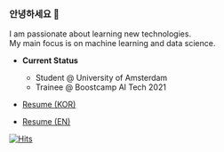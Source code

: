### 안녕하세요 👋  
I am passionate about learning new technologies.  
My main focus is on machine learning and data science.  
- **Current Status**
  - Student @ University of Amsterdam  
  - Trainee @ Boostcamp AI Tech 2021  
  
- [Resume (KOR)](https://www.notion.so/Resume-c1601344581d4dc6b74c635e9bd251af)
- [Resume (EN)](https://drive.google.com/file/d/1164lOj1MMd94_mWkuY7BDlZKzl7z3glg/view?usp=sharing)  
  
    
    
[![Hits](https://hits.seeyoufarm.com/api/count/incr/badge.svg?url=https%3A%2F%2Fgithub.com%2Fseungwoo-h&count_bg=%2379C83D&title_bg=%23555555&icon=&icon_color=%23E7E7E7&title=hits&edge_flat=true)](https://hits.seeyoufarm.com)
